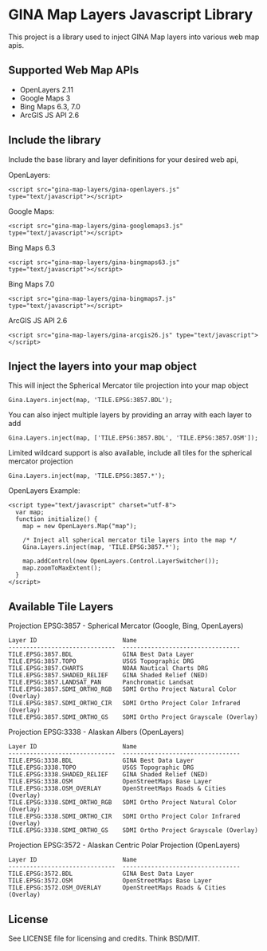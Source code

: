 GINA Map Layers Javascript Library
==================================

This project is a library used to inject GINA Map layers into various web map apis.

Supported Web Map APIs
----------------------

* OpenLayers 2.11
* Google Maps 3
* Bing Maps 6.3, 7.0
* ArcGIS JS API 2.6

Include the library
-------------------

Include the base library and layer definitions for your desired web api,

  OpenLayers: 

    <script src="gina-map-layers/gina-openlayers.js" type="text/javascript"></script>
    
  Google Maps: 

    <script src="gina-map-layers/gina-googlemaps3.js" type="text/javascript"></script>
  
  Bing Maps 6.3
  
    <script src="gina-map-layers/gina-bingmaps63.js" type="text/javascript"></script>
    
  Bing Maps 7.0

    <script src="gina-map-layers/gina-bingmaps7.js" type="text/javascript"></script>
 
  ArcGIS JS API 2.6 

    <script src="gina-map-layers/gina-arcgis26.js" type="text/javascript"></script>
    
    
Inject the layers into your map object
--------------------------------------

  This will inject the Spherical Mercator tile projection into your map object  
  
    Gina.Layers.inject(map, 'TILE.EPSG:3857.BDL');
  
  You can also inject multiple layers by providing an array with each layer to add
  
    Gina.Layers.inject(map, ['TILE.EPSG:3857.BDL', 'TILE.EPSG:3857.OSM']);
    
  Limited wildcard support is also available, include all tiles for the spherical mercator projection
  
    Gina.Layers.inject(map, 'TILE.EPSG:3857.*');

  OpenLayers Example:

    <script type="text/javascript" charset="utf-8">
      var map;
      function initialize() {
        map = new OpenLayers.Map("map");

        /* Inject all spherical mercator tile layers into the map */
        Gina.Layers.inject(map, 'TILE.EPSG:3857.*');

        map.addControl(new OpenLayers.Control.LayerSwitcher());
        map.zoomToMaxExtent();        
      }
    </script>
    
Available Tile Layers
---------------------

  Projection EPSG:3857 - Spherical Mercator (Google, Bing, OpenLayers)

    Layer ID                        Name
    ------------------------------  ---------------------------------
    TILE.EPSG:3857.BDL              GINA Best Data Layer
    TILE.EPSG:3857.TOPO             USGS Topographic DRG
    TILE.EPSG:3857.CHARTS           NOAA Nautical Charts DRG
    TILE.EPSG:3857.SHADED_RELIEF    GINA Shaded Relief (NED)
    TILE.EPSG:3857.LANDSAT_PAN      Panchromatic Landsat
    TILE.EPSG:3857.SDMI_ORTHO_RGB   SDMI Ortho Project Natural Color (Overlay)
    TILE.EPSG:3857.SDMI_ORTHO_CIR   SDMI Ortho Project Color Infrared (Overlay)
    TILE.EPSG:3857.SDMI_ORTHO_GS    SDMI Ortho Project Grayscale (Overlay)
    
  Projection EPSG:3338 - Alaskan Albers (OpenLayers)

    Layer ID                        Name
    ------------------------------  ---------------------------------
    TILE.EPSG:3338.BDL              GINA Best Data Layer
    TILE.EPSG:3338.TOPO             USGS Topographic DRG
    TILE.EPSG:3338.SHADED_RELIEF    GINA Shaded Relief (NED)
    TILE.EPSG:3338.OSM              OpenStreetMaps Base Layer
    TILE.EPSG:3338.OSM_OVERLAY      OpenStreetMaps Roads & Cities (Overlay)
    TILE.EPSG:3338.SDMI_ORTHO_RGB   SDMI Ortho Project Natural Color (Overlay)
    TILE.EPSG:3338.SDMI_ORTHO_CIR   SDMI Ortho Project Color Infrared (Overlay)
    TILE.EPSG:3338.SDMI_ORTHO_GS    SDMI Ortho Project Grayscale (Overlay)
    
  Projection EPSG:3572 - Alaskan Centric Polar Projection (OpenLayers)

    Layer ID                        Name
    ------------------------------  ---------------------------------
    TILE.EPSG:3572.BDL              GINA Best Data Layer
    TILE.EPSG:3572.OSM              OpenStreetMaps Base Layer
    TILE.EPSG:3572.OSM_OVERLAY      OpenStreetMaps Roads & Cities (Overlay)


License
-------

See LICENSE file for licensing and credits.  Think BSD/MIT.
